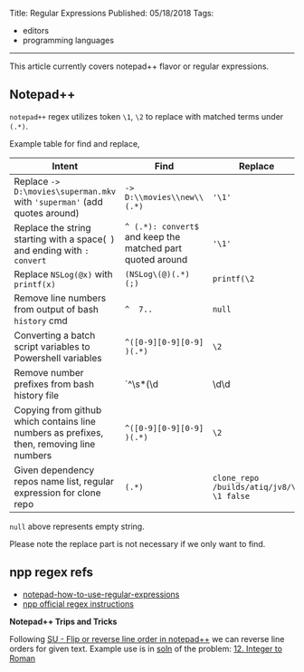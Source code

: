 Title: Regular Expressions
Published: 05/18/2018
Tags:
  - editors
  - programming languages
---
This article currently covers notepad++ flavor or regular expressions.

## Notepad++
`notepad++` regex utilizes token `\1`, `\2` to replace with matched terms under `(.*)`.

Example table for find and replace,

| Intent                               |          Find         |    Replace   |
|--------------------------------------|-----------------------|--------------|
| Replace `-> D:\movies\superman.mkv` with `'superman'` (add quotes around) | `-> D:\\movies\\new\\(.*)` | `'\1'` |
| Replace the string starting with a space(` `) and ending with `: convert` | `^ (.*): convert$` and keep the matched part quoted around | `'\1'` |
| Replace `NSLog(@x)` with `printf(x)` | `(NSLog\(@)(.*) (;)`  | `printf(\2`  |
| Remove line numbers from output of bash `history` cmd | `^  7..` | `null`   |
| Converting a batch script variables to Powershell variables | `^([0-9][0-9][0-9] )(.*)`  | `\2`  |
| Remove number prefixes from bash history file | `^\s*(\d|\d\d|\d\d\d)\s\s(\S)` | `\2` |
| Copying from github which contains line numbers as prefixes, then, removing line numbers | `^([0-9][0-9][0-9] )(.*)` | `\2` |
| Given dependency repos name list, regular expression for clone repo | `(.*)` | `clone_repo /builds/atiq/jv8/\1 \1 false` |

`null` above represents empty string.

Please note the replace part is not necessary if we only want to find.

## npp regex refs
- [notepad-how-to-use-regular-expressions](http://markantoniou.blogspot.com/2008/06/notepad-how-to-use-regular-expressions.html)
- [npp official regex instructions](http://docs.notepad-plus-plus.org/index.php/Regular_Expressions)

**Notepad++ Trips and Tricks**

Following [SU - Flip or reverse line order in notepad++](https://superuser.com/questions/331098/flip-or-reverse-line-order-in-notepad) we can reverse line orders for given text. Example use is in [soln](https://github.com/atiq-cs/Problem-Solving/blob/master/general-solving/leetcode/0012_integer-to-roman.cs) of the problem: [12. Integer to Roman](https://leetcode.com/problems/integer-to-roman)
